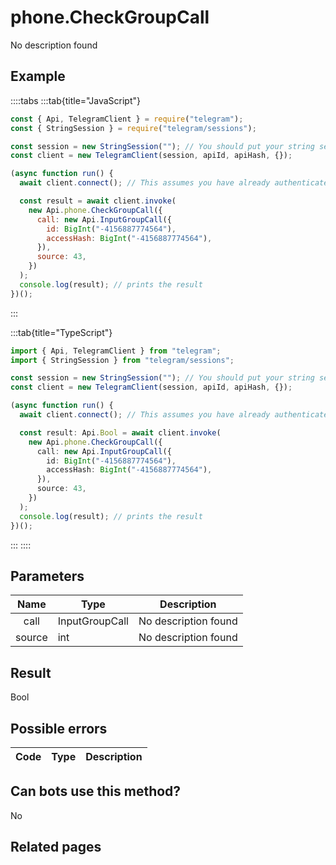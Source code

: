 # phone.CheckGroupCall

No description found

## Example

::::tabs
:::tab{title="JavaScript"}

```js
const { Api, TelegramClient } = require("telegram");
const { StringSession } = require("telegram/sessions");

const session = new StringSession(""); // You should put your string session here
const client = new TelegramClient(session, apiId, apiHash, {});

(async function run() {
  await client.connect(); // This assumes you have already authenticated with .start()

  const result = await client.invoke(
    new Api.phone.CheckGroupCall({
      call: new Api.InputGroupCall({
        id: BigInt("-4156887774564"),
        accessHash: BigInt("-4156887774564"),
      }),
      source: 43,
    })
  );
  console.log(result); // prints the result
})();
```

:::

:::tab{title="TypeScript"}

```ts
import { Api, TelegramClient } from "telegram";
import { StringSession } from "telegram/sessions";

const session = new StringSession(""); // You should put your string session here
const client = new TelegramClient(session, apiId, apiHash, {});

(async function run() {
  await client.connect(); // This assumes you have already authenticated with .start()

  const result: Api.Bool = await client.invoke(
    new Api.phone.CheckGroupCall({
      call: new Api.InputGroupCall({
        id: BigInt("-4156887774564"),
        accessHash: BigInt("-4156887774564"),
      }),
      source: 43,
    })
  );
  console.log(result); // prints the result
})();
```

:::
::::

## Parameters

|  Name  | Type           | Description          |
| :----: | -------------- | -------------------- |
|  call  | InputGroupCall | No description found |
| source | int            | No description found |

## Result

Bool

## Possible errors

| Code | Type | Description |
| :--: | ---- | ----------- |

## Can bots use this method?

No

## Related pages
